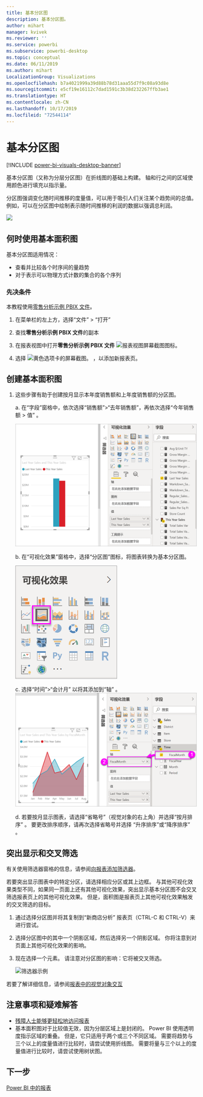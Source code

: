 ```yaml
---
title: 基本分区图
description: 基本分区图。
author: mihart
manager: kvivek
ms.reviewer: ''
ms.service: powerbi
ms.subservice: powerbi-desktop
ms.topic: conceptual
ms.date: 06/11/2019
ms.author: mihart
LocalizationGroup: Visualizations
ms.openlocfilehash: b7a4021999a39d88b78d31aaa55d7f9c08a93d8e
ms.sourcegitcommit: e5cf19e16112c7dad1591c3b38d232267ffb3ae1
ms.translationtype: HT
ms.contentlocale: zh-CN
ms.lasthandoff: 10/17/2019
ms.locfileid: "72544114"
---
```

# <a name="basic-area-chart"></a>基本分区图

[!INCLUDE [power-bi-visuals-desktop-banner](../includes/power-bi-visuals-desktop-banner.md)]

基本分区图（又称为分层分区图）在折线图的基础上构建。 轴和行之间的区域使用颜色进行填充以指示量。 

分区图强调变化随时间推移的度量值，可以用于吸引人们关注某个趋势间的总值。 例如，可以在分区图中绘制表示随时间推移的利润的数据以强调总利润。

![](media/power-bi-visualization-basic-area-chart/power-bi-chart-example.png)

## <a name="when-to-use-a-basic-area-chart"></a>何时使用基本面积图
基本分区图适用情况：

* 查看并比较各个时序间的量趋势 
* 对于表示可以物理方式计数的集合的各个序列

### <a name="prerequisites"></a>先决条件
本教程使用[零售分析示例 PBIX 文件](http://download.microsoft.com/download/9/6/D/96DDC2FF-2568-491D-AAFA-AFDD6F763AE3/Retail%20Analysis%20Sample%20PBIX.pbix)。

1. 在菜单栏的左上方，选择“文件” > “打开”  
   
2. 查找**零售分析示例 PBIX 文件**的副本

1. 在报表视图中打开**零售分析示例 PBIX 文件** ![报表视图屏幕截图图标](media/power-bi-visualization-kpi/power-bi-report-view.png)。

1. 选择 ![黄色选项卡的屏幕截图。](media/power-bi-visualization-kpi/power-bi-yellow-tab.png) ，以添加新报表页。


## <a name="create-a-basic-area-chart"></a>创建基本面积图
 

1. 这些步骤有助于创建按月显示本年度销售额和上年度销售额的分区图。
   
   a. 在“字段”窗格中，依次选择“销售额”\>“去年销售额”，再依次选择“今年销售额 > 值”   。

   ![分区图数据值](media/power-bi-visualization-basic-area-chart/power-bi-bar-chart.png)

   b.  在“可视化效果”窗格中，选择“分区图”图标，将图表转换为基本分区图。

   ![分区图图标](media/power-bi-visualization-basic-area-chart/convertchart.png)
   
   c.  选择“时间”\>“会计月”  以将其添加到“轴”  。   
   ![分区图轴值](media/power-bi-visualization-basic-area-chart/powerbi-area-chartnew.png)
   
   d.  若要按月显示图表，请选择“省略号”（视觉对象的右上角）并选择“按月排序”  。 要更改排序顺序，请再次选择省略号并选择  “升序排序”或“降序排序”  。

## <a name="highlighting-and-cross-filtering"></a>突出显示和交叉筛选
有关使用筛选器窗格的信息，请参阅[向报表添加筛选器](../power-bi-report-add-filter.md)。

若要突出显示图表中的特定分区，请选择相应分区或其上边框。  与其他可视化效果类型不同，如果同一页面上还有其他可视化效果，突出显示基本分区图不会交叉筛选报表页上的其他可视化效果。 但是，面积图是报表页上其他可视化效果触发的交叉筛选的目标。 

1. 通过选择分区图并将其复制到“新商店分析”  报表页（CTRL-C 和 CTRL-V）来进行尝试。
2. 选择分区图中的其中一个阴影区域，然后选择另一个阴影区域。 你将注意到对页面上其他可视化效果的影响。
1. 现在选择一个元素。 请注意对分区图的影响：它将被交叉筛选。

    ![筛选器示例](media/power-bi-visualization-basic-area-chart/power-bi-area-chart-filters.gif) 

若要了解详细信息，请参阅[报表中的视觉对象交互](../service-reports-visual-interactions.md)


## <a name="considerations-and-troubleshooting"></a>注意事项和疑难解答   
* [残障人士能够更轻松地访问报表](../desktop-accessibility.md)
* 基本面积图对于比较值无效，因为分层区域上是封闭的。 Power BI 使用透明度指示区域的重叠。 但是，它只适用于两个或三个不同区域。 需要将趋势与三个以上的度量值进行比较时，请尝试使用折线图。 需要将量与三个以上的度量值进行比较时，请尝试使用树状图。

## <a name="next-step"></a>下一步
[Power BI 中的报表](power-bi-visualization-card.md)  

